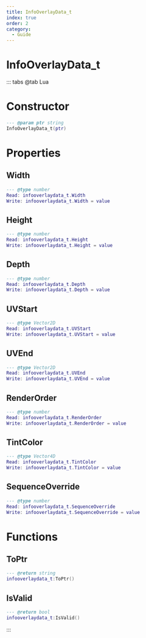 ```yaml
---
title: InfoOverlayData_t
index: true
order: 2
category:
  - Guide
---
```


# InfoOverlayData_t

::: tabs
@tab Lua
# Constructor
```lua
--- @param ptr string
InfoOverlayData_t(ptr)
```
# Properties
## Width 
```lua
--- @type number
Read: infooverlaydata_t.Width
Write: infooverlaydata_t.Width = value
```
## Height 
```lua
--- @type number
Read: infooverlaydata_t.Height
Write: infooverlaydata_t.Height = value
```
## Depth 
```lua
--- @type number
Read: infooverlaydata_t.Depth
Write: infooverlaydata_t.Depth = value
```
## UVStart 
```lua
--- @type Vector2D
Read: infooverlaydata_t.UVStart
Write: infooverlaydata_t.UVStart = value
```
## UVEnd 
```lua
--- @type Vector2D
Read: infooverlaydata_t.UVEnd
Write: infooverlaydata_t.UVEnd = value
```
## RenderOrder 
```lua
--- @type number
Read: infooverlaydata_t.RenderOrder
Write: infooverlaydata_t.RenderOrder = value
```
## TintColor 
```lua
--- @type Vector4D
Read: infooverlaydata_t.TintColor
Write: infooverlaydata_t.TintColor = value
```
## SequenceOverride 
```lua
--- @type number
Read: infooverlaydata_t.SequenceOverride
Write: infooverlaydata_t.SequenceOverride = value
```
# Functions
## ToPtr
```lua
--- @return string
infooverlaydata_t:ToPtr()
```
## IsValid
```lua
--- @return bool
infooverlaydata_t:IsValid()
```

:::